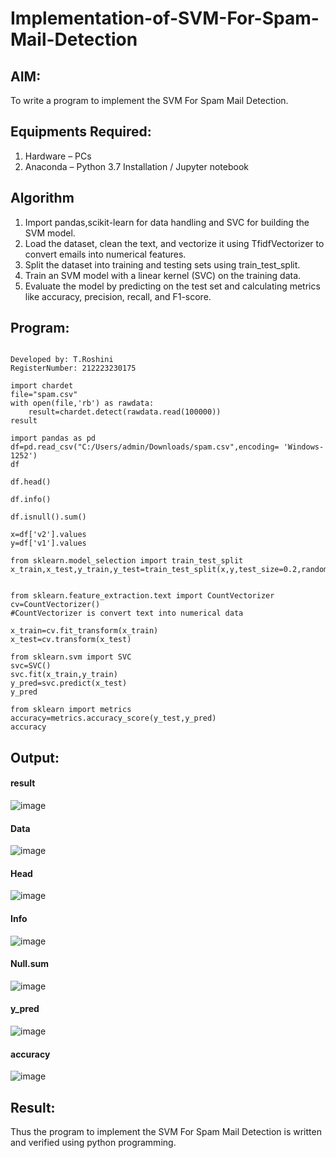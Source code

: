 # Implementation-of-SVM-For-Spam-Mail-Detection

## AIM:
To write a program to implement the SVM For Spam Mail Detection.

## Equipments Required:
1. Hardware – PCs
2. Anaconda – Python 3.7 Installation / Jupyter notebook

## Algorithm
1. Import pandas,scikit-learn for data handling and SVC for building the SVM model.
2. Load the dataset, clean the text, and vectorize it using TfidfVectorizer to convert emails into numerical features.
3. Split the dataset into training and testing sets using train_test_split.
4. Train an SVM model with a linear kernel (SVC) on the training data.
5. Evaluate the model by predicting on the test set and calculating metrics like accuracy, precision, recall, and F1-score.

## Program:
```

Developed by: T.Roshini
RegisterNumber: 212223230175

import chardet
file="spam.csv"
with open(file,'rb') as rawdata:
    result=chardet.detect(rawdata.read(100000))
result

import pandas as pd
df=pd.read_csv("C:/Users/admin/Downloads/spam.csv",encoding= 'Windows-1252')
df

df.head()

df.info()

df.isnull().sum()

x=df['v2'].values
y=df['v1'].values

from sklearn.model_selection import train_test_split
x_train,x_test,y_train,y_test=train_test_split(x,y,test_size=0.2,random_state=0)


from sklearn.feature_extraction.text import CountVectorizer
cv=CountVectorizer()
#CountVectorizer is convert text into numerical data

x_train=cv.fit_transform(x_train)
x_test=cv.transform(x_test)

from sklearn.svm import SVC
svc=SVC()
svc.fit(x_train,y_train)
y_pred=svc.predict(x_test)
y_pred

from sklearn import metrics
accuracy=metrics.accuracy_score(y_test,y_pred)
accuracy
```

## Output:

#### result
![image](https://github.com/user-attachments/assets/a6bb8afa-362e-47e2-bbbf-15812ac673cc)

#### Data
![image](https://github.com/user-attachments/assets/1ce543ba-391d-4de5-a756-b369040ba665)

#### Head
![image](https://github.com/user-attachments/assets/98e26c90-87d8-4429-9195-57a841d1c694)

#### Info
![image](https://github.com/user-attachments/assets/f6f7483f-59e0-4b43-bce7-fe7fb3b60fa4)

#### Null.sum
![image](https://github.com/user-attachments/assets/14f385d6-bfc2-4fd1-a42f-d0e2ff03fb23)

#### y_pred
![image](https://github.com/user-attachments/assets/952d2f03-a113-4fb2-a20d-24646bb5213c)

#### accuracy
![image](https://github.com/user-attachments/assets/bcd58ff8-960a-482f-b5b5-47b35926e4e5) 

## Result:
Thus the program to implement the SVM For Spam Mail Detection is written and verified using python programming.

